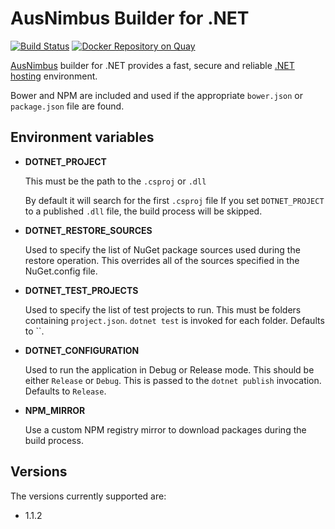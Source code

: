 # AusNimbus Builder for .NET

[![Build Status](https://travis-ci.org/ausnimbus/s2i-dotnet.svg?branch=master)](https://travis-ci.org/ausnimbus/s2i-dotnet)
[![Docker Repository on Quay](https://quay.io/repository/ausnimbus/s2i-dotnet/status "Docker Repository on Quay")](https://quay.io/repository/ausnimbus/s2i-dotnet)

[AusNimbus](https://www.ausnimbus.com.au/) builder for .NET provides a fast, secure and reliable [.NET hosting](https://www.ausnimbus.com.au/languages/dotnet-hosting/) environment.

Bower and NPM are included and used if the appropriate `bower.json` or `package.json` file are found.

## Environment variables

* **DOTNET_PROJECT**

    This must be the path to the `.csproj` or `.dll`

    By default it will search for the first `.csproj` file
    If you set `DOTNET_PROJECT` to a published `.dll` file, the build process will be skipped.

* **DOTNET_RESTORE_SOURCES**

    Used to specify the list of NuGet package sources used during the restore operation. This overrides
    all of the sources specified in the NuGet.config file.

* **DOTNET_TEST_PROJECTS**

    Used to specify the list of test projects to run. This must be folders containing
    `project.json`. `dotnet test` is invoked for each folder. Defaults to ``.

* **DOTNET_CONFIGURATION**

    Used to run the application in Debug or Release mode. This should be either
    `Release` or `Debug`.  This is passed to the `dotnet publish` invocation.
    Defaults to `Release`.

* **NPM_MIRROR**

    Use a custom NPM registry mirror to download packages during the build process.

## Versions

The versions currently supported are:

- 1.1.2
